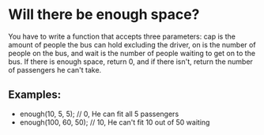<h1>Will there be enough space?</h1>

<p>You have to write a function that accepts three parameters: cap is the amount of people the bus can hold excluding the driver, on is the number of people on the bus, and wait is the number of people waiting to get on to the bus. If there is enough space, return 0, and if there isn't, return the number of passengers he can't take.</p>
<h2>Examples:</h2>

<ul>
<li>enough(10, 5, 5);  // 0, He can fit all 5 passengers</li>
<li>enough(100, 60, 50);  // 10, He can't fit 10 out of 50 waiting</li>
</ul>

